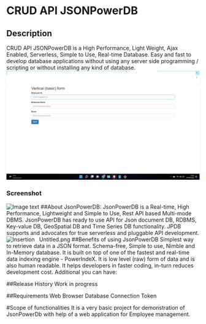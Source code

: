 # CRUD API JSONPowerDB
## Description
CRUD API JSONPowerDB is a High Performance, Light Weight, Ajax Enabled, Serverless, Simple to Use, Real-time Database. Easy and fast to develop database applications without using any server side programming / scripting or without installing any kind of database.
![My animated logo](untitled.png)
### Screenshot
![Image text](/path/to/the/Untitled.png)
##About JsonPowerDB:
JsonPowerDB is a Real-time, High Performance, Lightweight and Simple to Use, Rest API based Multi-mode DBMS. JsonPowerDB has ready to use API for Json document DB, RDBMS, Key-value DB, GeoSpatial DB and Time Series DB functionality. JPDB supports and advocates for true serverless and pluggable API development.
![Insertion]( https://github.com/tutor723/new.git/Untitled.png)&nbsp;&nbsp;
Untitled.png
##Benefits of using JsonPowerDB
Simplest way to retrieve data in a JSON format.
Schema-free, Simple to use, Nimble and In-Memory database.
It is built on top of one of the fastest and real-time data indexing engine - PowerIndeX.
It is low level (raw) form of data and is also human readable.
It helps developers in faster coding, in-turn reduces development cost.
Additional you can have:

##Release History
Work in progress


##Requirements
Web Browser
Database Connection Token

#Scope of functionalities
It is a very basic project for demonstration of JsonPowerDb with help of a web application for Employee management.

